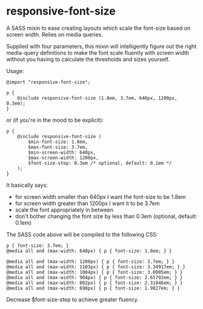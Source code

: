 responsive-font-size
====================

A SASS mixin to ease creating layouts which scale the font-size based on screen width. Relies on media queries.

Supplied with four parameters, this mixin will intelligently figure out the right media-query definitions to make the font scale fluently with screen width without you having to calculate the thresholds and sizes yourself.

Usage:

    @import "responsive-font-size";
    
    p {
        @include responsive-font-size (1.8em, 3.7em, 640px, 1200px, 0.3em);
    }

or (if you're in the mood to be explicit):

    p {
        @include responsive-font-size (
            $min-font-size: 1.8em,
            $max-font-size: 3.7em,
            $min-screen-width: 640px,
            $max-screen-width: 1200px,
            $font-size-step: 0.3em /* optional, default: 0.1em */
        );
    }


It basically says:

 - for screen width smaller than 640px I want the font-size to be 1.8em
 - for screen width greater than 1200px I want it to be 3.7em
 - scale the font appropriately in between
 - don't bother changing the font size by less than 0.3em (optional, default: 0.1em)

The SASS code above will be compiled to the following CSS:

    p { font-size: 3.7em; }
    @media all and (max-width: 640px) { p { font-size: 1.8em; } }
    
    @media all and (max-width: 1200px) { p { font-size: 3.7em; } }
    @media all and (max-width: 1103px) { p { font-size: 3.34917em; } }
    @media all and (max-width: 1004px) { p { font-size: 3.0005em; } }
    @media all and (max-width: 904px) { p { font-size: 2.65792em; } }
    @media all and (max-width: 802px) { p { font-size: 2.31846em; } }
    @media all and (max-width: 698px) { p { font-size: 1.9827em; } }

Decrease $font-size-step to achieve greater fluency.
